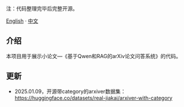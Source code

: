 
注：代码整理完毕后完整开源。

[English](./README.md) · [中文](./README.zh-CN.md)

## 介绍

本项目用于展示小论文—《基于Qwen和RAG的arXiv论文问答系统》的代码。

## 更新

- 2025.01.09，开源带category的arxiver数据集：https://huggingface.co/datasets/real-jiakai/arxiver-with-category

